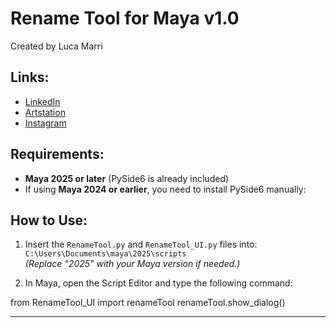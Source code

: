 # Rename Tool for Maya v1.0

Created by Luca Marri

## Links:
- [LinkedIn](https://linkedin.com/in/luca-marri)
- [Artstation](https://www.artstation.com/lucamarri)
- [Instagram](https://www.instagram.com/luca.marri_art/)

## Requirements:
- **Maya 2025 or later** (PySide6 is already included)
- If using **Maya 2024 or earlier**, you need to install PySide6 manually:

## How to Use:
1. Insert the `RenameTool.py` and `RenameTool_UI.py` files into:  
 `C:\Users\Documents\maya\2025\scripts`  
 *(Replace "2025" with your Maya version if needed.)*

2. In Maya, open the Script Editor and type the following command:

 from RenameTool_UI import renameTool
 renameTool.show_dialog()

 ---
